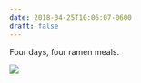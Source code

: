 ```yaml
---
date: 2018-04-25T10:06:07-0600
draft: false
---
```


Four days, four ramen meals.

![](/images/2018/11275e0cab.jpg)

